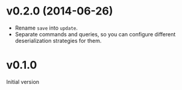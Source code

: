 # v0.2.0 (2014-06-26)

* Rename `save` into `update`.
* Separate commands and queries, so you can configure different deserialization strategies for them.

# v0.1.0

Initial version